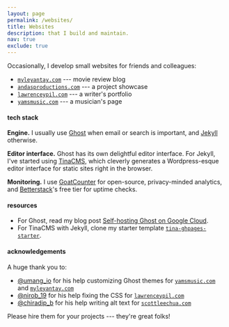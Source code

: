 ```yaml
---
layout: page
permalink: /websites/
title: Websites
description: that I build and maintain.
nav: true
exclude: true
---
```


Occasionally, I develop small websites for friends and colleagues:

- [`myleyantay.com`](https://myleyantay.com) --- movie review blog
- [`andasproductions.com`](https://andasproductions.com) --- a project showcase
- [`lawrenceypil.com`](https://lawrenceypil.com) --- a writer's portfolio
- [`yamsmusic.com`](https://yamsmusic.com) --- a musician's page

#### tech stack

**Engine.** I usually use [Ghost](https://ghost.org/) when email or search is important, and [Jekyll](https://jekyllrb.com/) otherwise.

**Editor interface.** Ghost has its own delightful editor interface. For Jekyll, I've started using [TinaCMS](https://tina.io/), which cleverly generates a Wordpress-esque editor interface for static sites right in the browser.

**Monitoring.** I use [GoatCounter](https://www.goatcounter.com/) for open-source, privacy-minded analytics, and [Betterstack](https://betterstack.com/)'s free tier for uptime checks.

#### resources

- For Ghost, read my blog post [Self-hosting Ghost on Google Cloud](/blog/self-hosting-ghost-on-google-cloud).
- For TinaCMS with Jekyll, clone my starter template [`tina-ghpages-starter`](https://github.com/scottleechua/tina-ghpages-starter).

#### acknowledgements

A huge thank you to:

- [@umang_io](https://www.fiverr.com/umang_io) for his help customizing Ghost themes for [`yamsmusic.com`](https://yamsmusic.com) and [`myleyantay.com`](https://myleyantay.com)
- [@nirob_19](https://www.fiverr.com/nirob_19) for his help fixing the CSS for [`lawrenceypil.com`](https://lawrenceypil.com)
- [@chiradip_b](https://www.fiverr.com/chiradip_b) for his help writing alt text for [`scottleechua.com`](/)

Please hire them for your projects --- they're great folks!
